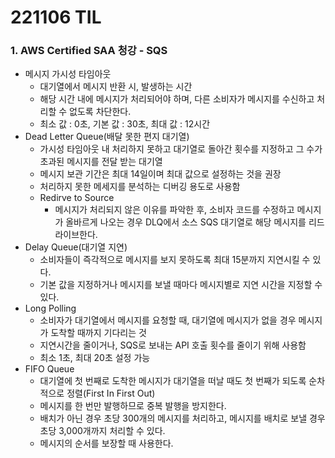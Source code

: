 # 221106 TIL
### 1. AWS Certified SAA 청강 - SQS
* 메시지 가시성 타임아웃
    * 대기열에서 메시지 반환 시, 발생하는 시간
    * 해당 시간 내에 메시지가 처리되어야 하며, 다른 소비자가 메시지를 수신하고 처리할 수 없도록 차단한다.
    * 최소 값 : 0초, 기본 값 : 30초, 최대 값 : 12시간
* Dead Letter Queue(배달 못한 편지 대기열)
    * 가시성 타임아웃 내 처리하지 못하고 대기열로 돌아간 횟수를 지정하고 그 수가 초과된 메시지를 전달 받는 대기열
    * 메시지 보관 기간은 최대 14일이며 최대 값으로 설정하는 것을 권장
    * 처리하지 못한 메세지를 분석하는 디버깅 용도로 사용함
    * Redirve to Source
        * 메시지가 처리되지 않은 이유를 파악한 후, 소비자 코드를 수정하고 메시지가 올바르게 나오는 경우 DLQ에서 소스 SQS 대기열로 해당 메시지를 리드라이브한다.
* Delay Queue(대기열 지연)
    * 소비자들이 즉각적으로 메시지를 보지 못하도록 최대 15분까지 지연시킬 수 있다.
    * 기본 값을 지정하거나 메시지를 보낼 때마다 메시지별로 지연 시간을 지정할 수 있다.
* Long Polling
    * 소비자가 대기열에서 메시지를 요청할 때, 대기열에 메시지가 없을 경우 메시지가 도착할 때까지 기다리는 것
    * 지연시간을 줄이거나, SQS로 보내는 API 호출 횟수를 줄이기 위해 사용함
    * 최소 1초, 최대 20초 설정 가능
* FIFO Queue
    * 대기열에 첫 번째로 도착한 메시지가 대기열을 떠날 때도 첫 번째가 되도록 순차적으로 정렬(First In First Out)
    * 메시지를 한 번만 발행하므로 중복 발행을 방지한다.
    * 배치가 아닌 경우 초당 300개의 메시지를 처리하고, 메시지를 배치로 보낼 경우 초당 3,000개까지 처리할 수 있다.
    * 메시지의 순서를 보장할 때 사용한다.